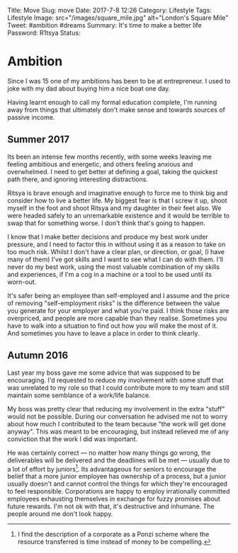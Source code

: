 Title: Move
Slug: move
Date: 2017-7-8 12:26
Category: Lifestyle
Tags: Lifestyle
Image: src="/images/square_mile.jpg" alt="London's Square Mile"
Tweet: #ambition #dreams
Summary: It's time to make a better life
Password: R1tsya
Status: 

# Ambition

Since I was 15 one of my ambitions has been to be at entrepreneur. I used to joke with my dad about buying him a nice boat one day. 

Having learnt enough to call my formal education complete, I'm running away from things that ultimately don't make sense and towards sources of passive income.

## Summer 2017

Its been an intense few months recently, with some weeks leaving me feeling ambitious and energetic, and others feeling anxious and overwhelmed. I need to get better at defining a goal, taking the quickest path there, and ignoring interesting distractions.

Ritsya is brave enough and imaginative enough to force me to think big and consider how to live a better life. My biggest fear is that I screw it up, shoot myself in the foot and shoot Ritsya and my daughter in their feet also. We were headed safely to an unremarkable existence and it would be terrible to swap that for something worse. I don't think that's going to happen.

I know that I make better decisions and produce my best work under pressure, and I need to factor this in without using it as a reason to take on too much risk. Whilst I don't have a clear plan, or direction, or goal, (I have many of them) I've got skills and I want to see what I can do with them. I'll never do my best work, using the most valuable combination of my skills and experiences, if I'm a cog in a machine or a tool to be used until its worn-out.

It's safer being an employee than self-employed and I assume and the price of removing "self-employment risks" is the difference between the value you generate for your employer and what you're paid. I think those risks are overpriced, and people are more capable than they realise. Sometimes you have to walk into a situation to find out how you will make the most of it. And sometimes you have to leave a place in order to think clearly.

## Autumn 2016

Last year my boss gave me some advice that was supposed to be encouraging. I'd requested to reduce my involvement with some stuff that was unrelated to my role so that I could contribute more to my team and still maintain some semblance of a work/life balance. 

My boss was pretty clear that reducing my involvement in the extra "stuff" would not be possible. During our conversation he advised me not to worry about how much I contributed to the team because "the work will get done anyway". This was meant to be encouraging, but instead relieved me of any conviction that the work I did was important. 

He was certainly correct — no matter how many things go wrong, the deliverables will be delivered and the deadlines will be met — usually due to a lot of effort by juniors[^1]. Its advantageous for seniors to encourage the belief that a more junior employee has ownership of a process, but a junior usually doesn't and cannot control the things for which they're encouraged to feel responsible. Corporations are happy to employ irrationally committed employees exhausting themselves in exchange for fuzzy promises about future rewards. I'm not ok with that, it's destructive and inhumane. The people around me don't look happy.	

[^1]: I find the description of a corporate as a Ponzi scheme where the resource transferred is time instead of money to be compelling.

 